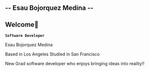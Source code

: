 ## -- Esau Bojorquez Medina --
## Welcome👋

<!--
**Esau4119/Esau4119** is a ✨ _special_ ✨ repository because its `README.md` (this file) appears on your GitHub profile.

Here are some ideas to get you started:

- 🔭 I’m currently working on ...
- 🌱 I’m currently learning ...
- 👯 I’m looking to collaborate on ...
- 🤔 I’m looking for help with ...
- 💬 Ask me about ...
- 📫 How to reach me: ...
- 😄 Pronouns: ...
- ⚡ Fun fact: ...
-->


**`Software Developer`**

Esau Bojorquez Medina

Based in Los Angeles
Studied in San Francisco


New Grad software developer who enjoys bringing ideas into reality!!
